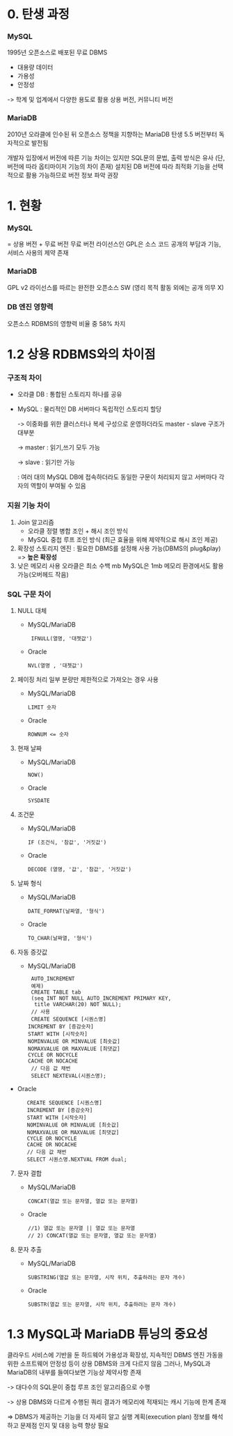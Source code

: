 # 0. 탄생 과정
### MySQL 
1995년 오픈소스로 배포된 무료 DBMS
+ 대용량 데이터
+ 가용성
+ 안정성

-> 학계 및 업계에서 다양한 용도로 활용
상용 버전, 커뮤니티 버전  

### MariaDB
2010년 오라클에 인수된 뒤 오픈소스 정책을 지향하는 MariaDB 탄생
5.5 버전부터 독자적으로 발전됨

개발자 입장에서 버전에 따른 기능 차이는 있지만 SQL문의 문법, 출력 방식은 유사
(단, 버전에 따라 옵티마이저 기능의 차이 존재)
설치된 DB 버전에 따라 최적화 기능을 선택적으로 활용 가능하므로 버전 정보 파악 권장

# 1. 현황
### MySQL
= 상용 버전 + 무료 버전
무료 버전 라이선스인 GPL은 소스 코드 공개의 부담과 기능,서비스 사용의 제약 존재

### MariaDB
GPL v2 라이선스를 따르는 완전한 오픈소스 SW
(영리 목적 활동 외에는 공개 의무 X)

### DB 엔진 영향력
오픈소스 RDBMS의 영향력 비율 중 58% 차지

# 1.2 상용 RDBMS와의 차이점
### 구조적 차이
- 오라클 DB : 통합된 스토리지 하나를 공유
- MySQL : 물리적인 DB 서버마다 독립적인 스토리지 할당

  -> 이중화를 위한 클러스터나 복세 구성으로 운영하더라도 master - slave 구조가 대부분

  -> master : 읽기,쓰기 모두 가능

  -> slave : 읽기만 가능

  : 여러 대의 MySQL DB에 접속하더라도 동일한 구문이 처리되지 않고 서버마다 각자의 역할이 부여될 수 있음
### 지원 기능 차이
1. Join 알고리즘
   - 오라클
     정렬 병합 조인 + 해시 조인 방식
   - MySQL
     중첩 루프 조인 방식 (최근 효율을 위해 제약적으로 해시 조인 제공)
2. 확장성
   스토리지 엔진 : 필요한 DBMS를 설정해 사용 가능(DBMS의 plug&play) => **높은 확장성**
3. 낮은 메모리 사용
   오라클은 최소 수백 mb
   MySQL은 1mb 메모리 환경에서도 활용 가능(오버헤드 작음)
### SQL 구문 차이
1. NULL 대체
   - MySQL/MariaDB

     ``` IFNULL(열명, '대쳇값')```
   - Oracle

     ``` NVL(열명 , '대쳇값') ```
2. 페이징 처리
   일부 분량만 제한적으로 가져오는 경우 사용
   - MySQL/MariaDB

     ``` LIMIT 숫자 ```
   - Oracle

     ``` ROWNUM <= 숫자 ```
     
3. 현재 날짜
   - MySQL/MariaDB
    
      ``` NOW() ```
   - Oracle
   
     ``` SYSDATE ```
     
4. 조건문
   - MySQL/MariaDB
   
      ``` IF (조건식, '참값', '거짓값') ```
   - Oracle

      ``` DECODE (열명, '값', '참값', '거짓값') ```

5. 날짜 형식
   - MySQL/MariaDB
   
      ``` DATE_FORMAT(날짜열, '형식') ```
   - Oracle

      ``` TO_CHAR(날짜열, '형식') ```

6. 자동 증갓값
   - MySQL/MariaDB
   
     ```
      AUTO_INCREMENT 
      예제)
      CREATE TABLE tab
      (seq INT NOT NULL AUTO_INCREMENT PRIMARY KEY,
       title VARCHAR(20) NOT NULL); 
      // 사용
      CREATE SEQUENCE [시퀀스명]
     INCREMENT BY [증감숫자]
     START WITH [시작숫자]
     NOMINVALUE OR MINVALUE [최솟값]
     NOMAXVALUE OR MAXVALUE [최댓값]
     CYCLE OR NOCYCLE
     CACHE OR NOCACHE
      // 다음 값 채번
      SELECT NEXTEVAL(시퀀스명); 
     ```
  
  - Oracle
       ```
          CREATE SEQUENCE [시퀀스명]
          INCREMENT BY [증감숫자]
          START WITH [시작숫자]
          NOMINVALUE OR MINVALUE [최솟값]
          NOMAXVALUE OR MAXVALUE [최댓값]
          CYCLE OR NOCYCLE
          CACHE OR NOCACHE
          // 다음 값 채번
          SELECT 시퀀스명.NEXTVAL FROM dual;
       ```
     
  7. 문자 결합
     - MySQL/MariaDB
    
       ``` CONCAT(열값 또는 문자열, 열값 또는 문자열) ```
    
     - Oracle
        ```
        //1) 열값 또는 문자열 || 열값 또는 문자열
        // 2) CONCAT(열값 또는 문자열, 열값 또는 문자열)
        ```

  8. 문자 추출
     - MySQL/MariaDB

       ``` SUBSTRING(열값 또는 문자열, 시작 위치, 추출하려는 문자 개수) ```
     - Oracle

       ``` SUBSTR(열값 또는 문자열, 시작 위치, 추출하려는 문자 개수) ```

# 1.3 MySQL과 MariaDB 튜닝의 중요성
클라우드 서비스에 기반을 둔 하드웨어 가용성과 확장성, 지속적인 DBMS 엔진 가동을 위한 소프트웨어 안정성 등이 상용 DBMS와 크게 다르지 않음
그러나, MySQL과 MariaDB의 내부를 들여다보면 기능상 제약사항 존재

-> 대다수의 SQL문이 중첩 루프 조인 알고리즘으로 수행

-> 상용 DBMS와 다르게 수행된 쿼리 결과가 메모리에 적재되는 캐시 기능에 한계 존재

=> DBMS가 제공하는 기능을 더 자세히 알고 실행 계획(execution plan) 정보를 해석하고 문제점 인지 및 대응 능력 향상 필요 
